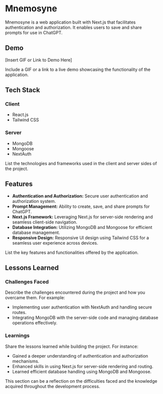 # Mnemosyne

Mnemosyne is a web application built with Next.js that facilitates authentication and authorization. It enables users to save and share prompts for use in ChatGPT.

## Demo

[Insert GIF or Link to Demo Here]

Include a GIF or a link to a live demo showcasing the functionality of the application.

## Tech Stack

### Client

- React.js
- Tailwind CSS

### Server

- MongoDB
- Mongoose
- NextAuth

List the technologies and frameworks used in the client and server sides of the project.

## Features

- **Authentication and Authorization:** Secure user authentication and authorization system.
- **Prompt Management:** Ability to create, save, and share prompts for ChatGPT.
- **Next.js Framework:** Leveraging Next.js for server-side rendering and seamless client-side navigation.
- **Database Integration:** Utilizing MongoDB and Mongoose for efficient database management.
- **Responsive Design:** Responsive UI design using Tailwind CSS for a seamless user experience across devices.

List the key features and functionalities offered by the application.

## Lessons Learned

### Challenges Faced

Describe the challenges encountered during the project and how you overcame them. For example:

- Implementing user authentication with NextAuth and handling secure routes.
- Integrating MongoDB with the server-side code and managing database operations effectively.

### Learnings

Share the lessons learned while building the project. For instance:

- Gained a deeper understanding of authentication and authorization mechanisms.
- Enhanced skills in using Next.js for server-side rendering and routing.
- Learned efficient database handling using MongoDB and Mongoose.

This section can be a reflection on the difficulties faced and the knowledge acquired throughout the development process.
